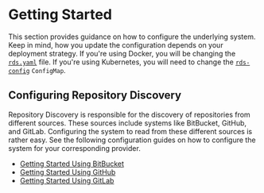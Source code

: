 # Getting Started

This section provides guidance on how to configure the underlying system.
Keep in mind, how you update the configuration depends on your deployment strategy.
If you're using Docker, you will be changing the [`rds.yaml`](../docker/rds.yaml) file.
If you're using Kubernetes, you will need to change the [`rds-config`](../k8s/standalone/rds.yaml) `ConfigMap`.

## Configuring Repository Discovery

Repository Discovery is responsible for the discovery of repositories from different sources.
These sources include systems like BitBucket, GitHub, and GitLab.
Configuring the system to read from these different sources is rather easy.
See the following configuration guides on how to configure the system for your corresponding provider.

* [Getting Started Using BitBucket](using-bitbucket.md)
* [Getting Started Using GitHub](using-github.md)
* [Getting Started Using GitLab](using-gitlab.md)
